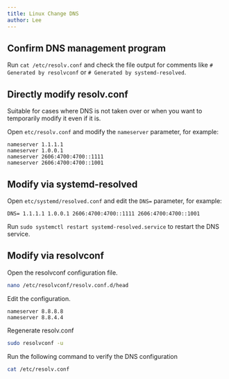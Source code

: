 ```yaml
---
title: Linux Change DNS
author: Lee
---
```


## Confirm DNS management program

Run `cat /etc/resolv.conf` and check the file output for comments like `# Generated by resolvconf` or `# Generated by systemd-resolved`.

## Directly modify resolv.conf

Suitable for cases where DNS is not taken over or when you want to temporarily modify it even if it is.

Open `etc/resolv.conf` and modify the `nameserver` parameter, for example:

```text
nameserver 1.1.1.1
nameserver 1.0.0.1
nameserver 2606:4700:4700::1111
nameserver 2606:4700:4700::1001
```

## Modify via systemd-resolved

Open `etc/systemd/resolved.conf` and edit the `DNS=` parameter, for example:

```text
DNS= 1.1.1.1 1.0.0.1 2606:4700:4700::1111 2606:4700:4700::1001
```

Run `sudo systemctl restart systemd-resolved.service` to restart the DNS service.

## Modify via resolvconf

Open the resolvconf configuration file.

```bash
nano /etc/resolvconf/resolv.conf.d/head
```

Edit the configuration.

```text
nameserver 8.8.8.8
nameserver 8.8.4.4
```

Regenerate resolv.conf

```bash
sudo resolvconf -u
```

Run the following command to verify the DNS configuration

```bash
cat /etc/resolv.conf
```

